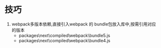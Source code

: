 # 技巧

1. webpack多版本依赖,直接引入webpack 的 bundle包放入库中,按需引用对应的版本
   - packages\next\compiled\webpack\bundle5.js
   - packages\next\compiled\webpack\bundle4.js
